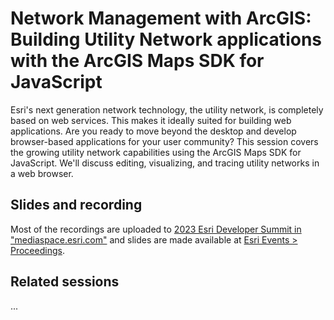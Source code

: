 # Network Management with ArcGIS: Building Utility Network applications with the ArcGIS Maps SDK for JavaScript

Esri's next generation network technology, the utility network, is completely based on web services. This makes it ideally suited for building web applications. Are you ready to move beyond the desktop and develop browser-based applications for your user community? This session covers the growing utility network capabilities using the ArcGIS Maps SDK for JavaScript. We'll discuss editing, visualizing, and tracing utility networks in a web browser.

## Slides and recording

Most of the recordings are uploaded to [2023 Esri Developer Summit in "mediaspace.esri.com"](https://mediaspace.esri.com/channel/2023%2BEsri%2BDeveloper%2BSummit/292702072) and slides are made available at [Esri Events > Proceedings](https://www.esri.com/en-us/about/events/index/proceedings).

## Related sessions

...
